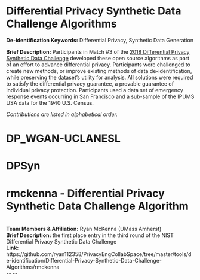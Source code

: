 <h1>Differential Privacy Synthetic Data Challenge Algorithms</h1>

<strong>De-identification Keywords:</strong> Differential Privacy, Synthetic Data Generation

<strong>Brief Description:</strong> Participants in Match #3 of the [2018 Differential Privacy Synthetic Data Challenge](https://www.nist.gov/ctl/pscr/funding-opportunities/prizes-challenges/2018-differential-privacy-synthetic-data-challenge) developed these open source algorithms as part of an effort to advance differential privacy. Participants were challenged to create new methods, or improve existing methods of data de-identification, while preserving the dataset’s utility for analysis. All solutions were required to satisfy the differential privacy guarantee, a provable guarantee of individual privacy protection. Participants used a data set of emergency response events occurring in San Francisco and a sub-sample of the IPUMS USA data for the 1940 U.S. Census.

<em>Contributions are listed in alphabetical order.</em>

<h1>DP_WGAN-UCLANESL</h1>

<h1>DPSyn</h1>

<h1>rmckenna - Differential Privacy Synthetic Data Challenge Algorithm</h1></br>
<strong>Team Members & Affiliation:</strong> Ryan McKenna (UMass Amherst)</br>
<strong>Brief Description:</strong> the first place entry in the third round of the NIST Differential Privacy Synthetic Data Challenge</br>
<strong>Link:</strong> https://github.com/ryan112358/PrivacyEngCollabSpace/tree/master/tools/de-identification/Differential-Privacy-Synthetic-Data-Challenge-Algorithms/rmckenna</br>
--
-- 
